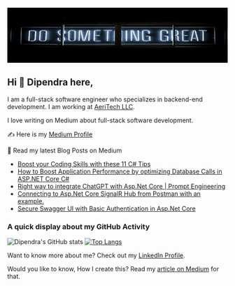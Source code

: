 ![Dipendra Neupane Github Cover Photo](https://github.com/dipneupane/dipneupane/blob/main/assets/dipneupane_readme-cover.jpg)

## Hi 👋 Dipendra here, 
I am a full-stack software engineer who specializes in backend-end development. I am working at [AeriTech LLC](https://aeritech.com).


I love writing on Medium about full-stack software development. 

✍️ Here is my [Medium Profile](https://medium.com/@dipneupane)

📩 Read my latest Blog Posts on Medium
<!-- BLOG-POST-LIST:START -->
- [Boost your Coding Skills with these 11 C# Tips](https://medium.com/@dipneupane/boost-your-coding-skills-with-these-11-c-tips-57db093bfe3b?source=rss-37161d399cd7------2)
- [How to Boost Application Performance by optimizing Database Calls in ASP.NET Core C#](https://medium.com/@dipneupane/how-to-boost-application-performance-by-optimizing-database-calls-in-asp-net-core-c-30f75c0dfd6d?source=rss-37161d399cd7------2)
- [Right way to integrate ChatGPT with Asp.Net Core | Prompt Engineering](https://medium.com/codenp/right-way-to-integrate-chatgpt-with-asp-net-core-prompt-engineering-2613c808bfb5?source=rss-37161d399cd7------2)
- [Connecting to Asp.Net Core SignalR Hub from Postman with an example.](https://medium.com/codenp/connecting-to-asp-net-core-signalr-hub-from-postman-with-an-example-275c0f77bec?source=rss-37161d399cd7------2)
- [Secure Swagger UI with Basic Authentication in Asp.Net Core](https://medium.com/codenp/secure-swagger-ui-with-basic-authentication-in-asp-net-core-74236b1e4c1a?source=rss-37161d399cd7------2)
<!-- BLOG-POST-LIST:END -->


### A quick display about my GitHub Activity

![Dipendra's GitHub stats](https://github-readme-stats.vercel.app/api?username=dipneupane&show_icons=true&theme=transparent) [![Top Langs](https://github-readme-stats.vercel.app/api/top-langs/?username=dipneupane&layout=donut)](https://github.com/dipneupane/github-readme-stats)

Want to know more about me? Check out my [LinkedIn Profile](https://www.linkedin.com/in/dipneupane).

Would you like to know, How I create this? Read my [article on Medium](https://medium.com/@dipneupane/replace-your-resume-with-an-impressive-github-profile-readme-3019183a3029) for that.
